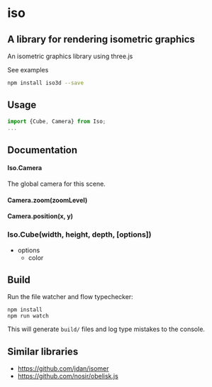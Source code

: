 # iso
## A library for rendering isometric graphics

An isometric graphics library using three.js

See examples

```sh
npm install iso3d --save
```

## Usage

```js
import {Cube, Camera} from Iso;
...
```

## Documentation

#### Iso.Camera
The global camera for this scene.
#### Camera.zoom(zoomLevel)
#### Camera.position(x, y)
### Iso.Cube(width, height, depth, [options])
- options
  - color


## Build

Run the file watcher and flow typechecker:

```
npm install
npm run watch
```

This will generate `build/` files and log type mistakes to the console. 

## Similar libraries
- https://github.com/jdan/isomer
- https://github.com/nosir/obelisk.js
